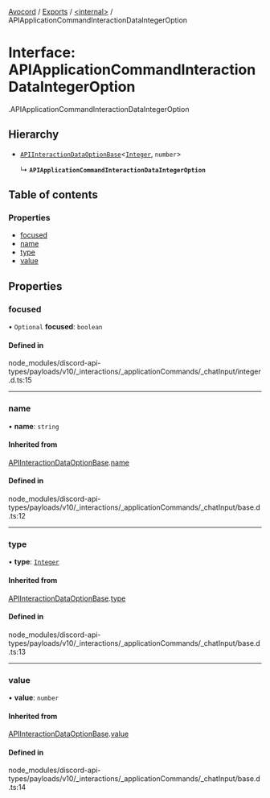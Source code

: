 [Avocord](../README.md) / [Exports](../modules.md) / [<internal\>](../modules/internal_.md) / APIApplicationCommandInteractionDataIntegerOption

# Interface: APIApplicationCommandInteractionDataIntegerOption

[<internal>](../modules/internal_.md).APIApplicationCommandInteractionDataIntegerOption

## Hierarchy

- [`APIInteractionDataOptionBase`](internal_.APIInteractionDataOptionBase.md)<[`Integer`](../modules/internal_.md#integer), `number`\>

  ↳ **`APIApplicationCommandInteractionDataIntegerOption`**

## Table of contents

### Properties

- [focused](internal_.APIApplicationCommandInteractionDataIntegerOption.md#focused)
- [name](internal_.APIApplicationCommandInteractionDataIntegerOption.md#name)
- [type](internal_.APIApplicationCommandInteractionDataIntegerOption.md#type)
- [value](internal_.APIApplicationCommandInteractionDataIntegerOption.md#value)

## Properties

### focused

• `Optional` **focused**: `boolean`

#### Defined in

node_modules/discord-api-types/payloads/v10/_interactions/_applicationCommands/_chatInput/integer.d.ts:15

___

### name

• **name**: `string`

#### Inherited from

[APIInteractionDataOptionBase](internal_.APIInteractionDataOptionBase.md).[name](internal_.APIInteractionDataOptionBase.md#name)

#### Defined in

node_modules/discord-api-types/payloads/v10/_interactions/_applicationCommands/_chatInput/base.d.ts:12

___

### type

• **type**: [`Integer`](../modules/internal_.md#integer)

#### Inherited from

[APIInteractionDataOptionBase](internal_.APIInteractionDataOptionBase.md).[type](internal_.APIInteractionDataOptionBase.md#type)

#### Defined in

node_modules/discord-api-types/payloads/v10/_interactions/_applicationCommands/_chatInput/base.d.ts:13

___

### value

• **value**: `number`

#### Inherited from

[APIInteractionDataOptionBase](internal_.APIInteractionDataOptionBase.md).[value](internal_.APIInteractionDataOptionBase.md#value)

#### Defined in

node_modules/discord-api-types/payloads/v10/_interactions/_applicationCommands/_chatInput/base.d.ts:14

